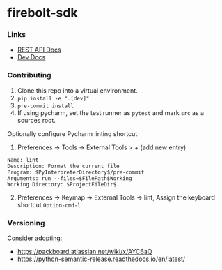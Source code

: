 # firebolt-sdk

### Links

* [REST API Docs](https://docs.firebolt.io/integrations/connecting-via-rest-api)
* [Dev Docs](https://api.dev.firebolt.io/devDocs)

### Contributing

1. Clone this repo into a virtual environment.
1. `pip install -e ".[dev]"`
1. `pre-commit install`
1. If using pycharm, set the test runner as `pytest` and mark `src` as a sources root.

Optionally configure Pycharm linting shortcut:

1. Preferences -> Tools -> External Tools > + (add new entry)
```
Name: lint
Description: Format the current file
Program: $PyInterpreterDirectory$/pre-commit
Arguments: run --files=$FilePath$Working 
Working Directory: $ProjectFileDir$
```
2. Preferences -> Keymap -> External Tools -> lint, Assign the keyboard shortcut `Option-cmd-l`

### Versioning

Consider adopting: 
 * https://packboard.atlassian.net/wiki/x/AYC6aQ
 * https://python-semantic-release.readthedocs.io/en/latest/ 